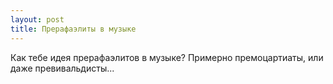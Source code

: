 ```yaml
---
layout: post
title: Прерафаэлиты в музыке
---
```


Как тебе идея прерафаэлитов в музыке? Примерно премоцартиаты, или даже превивальдисты...

